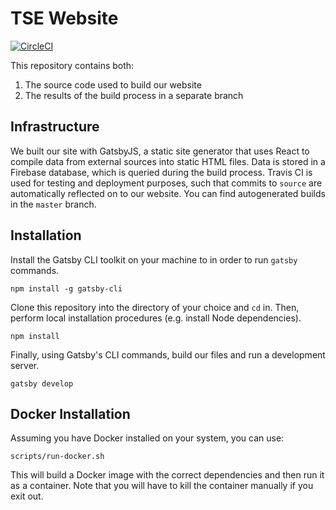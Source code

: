 # TSE Website 

[![CircleCI](https://circleci.com/gh/TritonSE/tritonse.github.io/tree/source.svg?style=svg)](https://circleci.com/gh/TritonSE/tritonse.github.io/tree/source)

This repository contains both:
  1. The source code used to build our website 
  2. The results of the build process in a separate branch

## Infrastructure 

We built our site with GatsbyJS, a static site generator that uses React to compile 
data from external sources into static HTML files. Data is stored in a Firebase database, 
which is queried during the build process. Travis CI is used for testing and deployment purposes,
such that commits to `source` are automatically reflected on to our website. You can find autogenerated builds in the
`master` branch.

## Installation

Install the Gatsby CLI toolkit on your machine to in order to run `gatsby` commands.

```
npm install -g gatsby-cli 
```

Clone this repository into the directory of your choice and `cd` in.
Then, perform local installation procedures (e.g. install Node dependencies).

```
npm install 
```

Finally, using Gatsby's CLI commands, build our files and run a development server.

```
gatsby develop
```

## Docker Installation

Assuming you have Docker installed on your system, you can use:

```
scripts/run-docker.sh
```

This will build a Docker image with the correct dependencies and then run it as a container.
Note that you will have to kill the container manually if you exit out.

